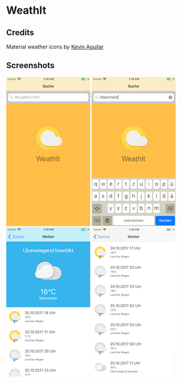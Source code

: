 # WeathIt

## Credits

Material weather icons by [Kevin Aguilar](https://www.uplabs.com/kevinttob)

## Screenshots

[![Start screen](Screenshots/1-small.png)](Screenshots/1.png)
[![Search](Screenshots/2-small.png)](Screenshots/2.png)
[![Weather for today](Screenshots/3-small.png)](Screenshots/3.png)
[![Weather forecast](Screenshots/4-small.png)](Screenshots/4.png)

